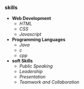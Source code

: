 ### skills
* **Web Development**
    * *HTML* 
    * *CSS*
    * *Javascript*
* __Programming Languages__
    * *Java*
    * *c* 
    * *cpp*
* **soft Skills**
    * *Public Speaking* 
    * *Leadership* 
    * *Presentation* 
    * *Teamwork and Collaboration*
